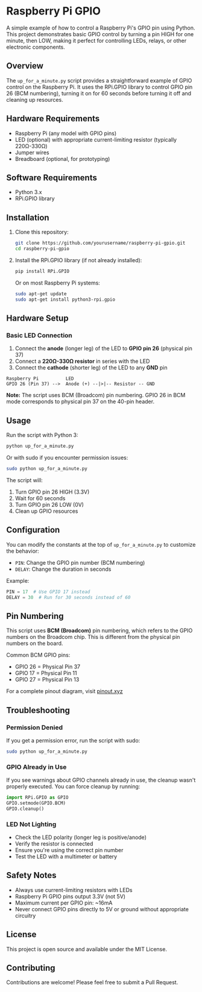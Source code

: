 # Raspberry Pi GPIO

A simple example of how to control a Raspberry Pi's GPIO pin using Python. This project demonstrates basic GPIO control by turning a pin HIGH for one minute, then LOW, making it perfect for controlling LEDs, relays, or other electronic components.

## Overview

The `up_for_a_minute.py` script provides a straightforward example of GPIO control on the Raspberry Pi. It uses the RPi.GPIO library to control GPIO pin 26 (BCM numbering), turning it on for 60 seconds before turning it off and cleaning up resources.

## Hardware Requirements

- Raspberry Pi (any model with GPIO pins)
- LED (optional) with appropriate current-limiting resistor (typically 220Ω-330Ω)
- Jumper wires
- Breadboard (optional, for prototyping)

## Software Requirements

- Python 3.x
- RPi.GPIO library

## Installation

1. Clone this repository:

   ```bash
   git clone https://github.com/yourusername/raspberry-pi-gpio.git
   cd raspberry-pi-gpio
   ```

2. Install the RPi.GPIO library (if not already installed):

   ```bash
   pip install RPi.GPIO
   ```

   Or on most Raspberry Pi systems:

   ```bash
   sudo apt-get update
   sudo apt-get install python3-rpi.gpio
   ```

## Hardware Setup

### Basic LED Connection

1. Connect the **anode** (longer leg) of the LED to **GPIO pin 26** (physical pin 37)
2. Connect a **220Ω-330Ω resistor** in series with the LED
3. Connect the **cathode** (shorter leg) of the LED to any **GND** pin

```text
Raspberry Pi          LED
GPIO 26 (Pin 37) -->  Anode (+) --|>|-- Resistor -- GND
```

**Note:** The script uses BCM (Broadcom) pin numbering. GPIO 26 in BCM mode corresponds to physical pin 37 on the 40-pin header.

## Usage

Run the script with Python 3:

```bash
python up_for_a_minute.py
```

Or with sudo if you encounter permission issues:

```bash
sudo python up_for_a_minute.py
```

The script will:

1. Turn GPIO pin 26 HIGH (3.3V)
2. Wait for 60 seconds
3. Turn GPIO pin 26 LOW (0V)
4. Clean up GPIO resources

## Configuration

You can modify the constants at the top of `up_for_a_minute.py` to customize the behavior:

- `PIN`: Change the GPIO pin number (BCM numbering)
- `DELAY`: Change the duration in seconds

Example:

```python
PIN = 17  # Use GPIO 17 instead
DELAY = 30  # Run for 30 seconds instead of 60
```

## Pin Numbering

This script uses **BCM (Broadcom)** pin numbering, which refers to the GPIO numbers on the Broadcom chip. This is different from the physical pin numbers on the board.

Common BCM GPIO pins:

- GPIO 26 = Physical Pin 37
- GPIO 17 = Physical Pin 11
- GPIO 27 = Physical Pin 13

For a complete pinout diagram, visit [pinout.xyz](https://pinout.xyz/)

## Troubleshooting

### Permission Denied

If you get a permission error, run the script with sudo:

```bash
sudo python up_for_a_minute.py
```

### GPIO Already in Use

If you see warnings about GPIO channels already in use, the cleanup wasn't properly executed. You can force cleanup by running:

```python
import RPi.GPIO as GPIO
GPIO.setmode(GPIO.BCM)
GPIO.cleanup()
```

### LED Not Lighting

- Check the LED polarity (longer leg is positive/anode)
- Verify the resistor is connected
- Ensure you're using the correct pin number
- Test the LED with a multimeter or battery

## Safety Notes

- Always use current-limiting resistors with LEDs
- Raspberry Pi GPIO pins output 3.3V (not 5V)
- Maximum current per GPIO pin: ~16mA
- Never connect GPIO pins directly to 5V or ground without appropriate circuitry

## License

This project is open source and available under the MIT License.

## Contributing

Contributions are welcome! Please feel free to submit a Pull Request.
